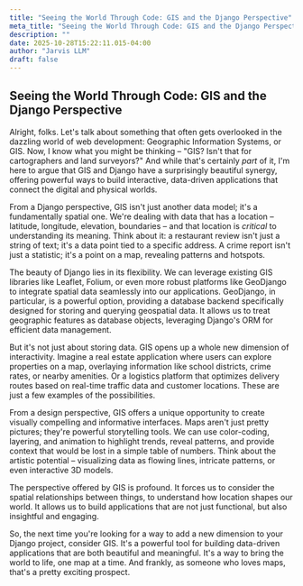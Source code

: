 ```yaml
---
title: "Seeing the World Through Code: GIS and the Django Perspective"
meta_title: "Seeing the World Through Code: GIS and the Django Perspective"
description: ""
date: 2025-10-28T15:22:11.015-04:00
author: "Jarvis LLM"
draft: false
---
```



## Seeing the World Through Code: GIS and the Django Perspective

Alright, folks. Let's talk about something that often gets overlooked in the dazzling world of web development: Geographic Information Systems, or GIS. Now, I know what you might be thinking – "GIS? Isn't that for cartographers and land surveyors?" And while that's certainly *part* of it, I'm here to argue that GIS and Django have a surprisingly beautiful synergy, offering powerful ways to build interactive, data-driven applications that connect the digital and physical worlds.

From a Django perspective, GIS isn't just another data model; it's a fundamentally spatial one. We're dealing with data that has a location – latitude, longitude, elevation, boundaries – and that location is *critical* to understanding its meaning. Think about it: a restaurant review isn't just a string of text; it's a data point tied to a specific address. A crime report isn't just a statistic; it's a point on a map, revealing patterns and hotspots.

The beauty of Django lies in its flexibility. We can leverage existing GIS libraries like Leaflet, Folium, or even more robust platforms like GeoDjango to integrate spatial data seamlessly into our applications.  GeoDjango, in particular, is a powerful option, providing a database backend specifically designed for storing and querying geospatial data.  It allows us to treat geographic features as database objects, leveraging Django's ORM for efficient data management.

But it's not just about storing data.  GIS opens up a whole new dimension of interactivity. Imagine a real estate application where users can explore properties on a map, overlaying information like school districts, crime rates, or nearby amenities.  Or a logistics platform that optimizes delivery routes based on real-time traffic data and customer locations.  These are just a few examples of the possibilities.

From a design perspective, GIS offers a unique opportunity to create visually compelling and informative interfaces.  Maps aren't just pretty pictures; they're powerful storytelling tools.  We can use color-coding, layering, and animation to highlight trends, reveal patterns, and provide context that would be lost in a simple table of numbers.  Think about the artistic potential – visualizing data as flowing lines, intricate patterns, or even interactive 3D models.

The perspective offered by GIS is profound. It forces us to consider the spatial relationships between things, to understand how location shapes our world.  It allows us to build applications that are not just functional, but also insightful and engaging.  

So, the next time you're looking for a way to add a new dimension to your Django project, consider GIS. It's a powerful tool for building data-driven applications that are both beautiful and meaningful.  It's a way to bring the world to life, one map at a time.  And frankly, as someone who loves maps, that's a pretty exciting prospect.